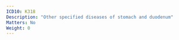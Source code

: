 ```yaml
---
ICD10: K318
Description: "Other specified diseases of stomach and duodenum"
Matters: No
Weight: 0
---
```


